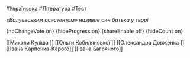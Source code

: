 #Українська #Література #Тест

*«Валуєвським асистентом» називає син батька у творі*

{noChangeVote on}
{hideProgress on}
{shareEnable off}
{hideCount on}

[[Миколи Куліша ]]
[[Ольги Кобилянської ]]
[[Олександра Довженка ]]
[[Івана Карпенка-Карого]]
[[Івана Багряного]]
